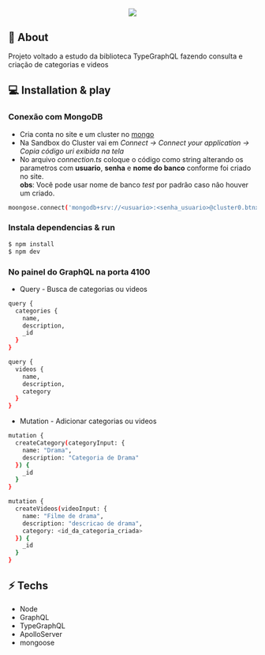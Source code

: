<h1 align="center">
  <img src="https://encrypted-tbn0.gstatic.com/images?q=tbn:ANd9GcTgGCag8yiGIV9THYE9QDOyjhPEfiKtDB4SKw&usqp=CAU">
</h1>

## 📕 About

Projeto voltado a estudo da biblioteca TypeGraphQL fazendo consulta e criação de categorias e videos

## 💻 Installation & play

### Conexão com MongoDB

* Cria conta no site e um cluster no [mongo]
* Na Sandbox do Cluster vai em *Connect -> Connect your application -> Copia código uri exibida na tela*
* No arquivo *connection.ts* coloque o código como string alterando os parametros com <b>usuario</b>, <b>senha</b> e <b>nome do banco</b> conforme foi criado no site.</br>
<b>obs</b>: Você pode usar nome de banco *test* por padrão caso não houver um criado.

```sh
moongose.connect('mongodb+srv://<usuario>:<senha_usuario>@cluster0.btnxp.mongodb.net/test?retryWrites=true&w=majority',...);
```

### Instala dependencias & run

```sh
$ npm install
$ npm dev
```

### No painel do GraphQL na porta 4100

* Query - Busca de categorias ou videos

```sh
query {
  categories {
    name,
    description,
    _id
  }
}

query {
  videos {
    name,
    description,
    category
  }
}
```

* Mutation - Adicionar categorias ou videos

```sh
mutation {
  createCategory(categoryInput: {
    name: "Drama",
    description: "Categoria de Drama"
  }) {
    _id
  }
}

mutation {
  createVideos(videoInput: {
    name: "Filme de drama",
    description: "descricao de drama",
    category: <id_da_categoria_criada>
  }) {
    _id
  }
}
```

## ⚡ Techs

* Node
* GraphQL
* TypeGraphQL
* ApolloServer
* mongoose

[mongo]: <https://cloud.mongodb.com/>
